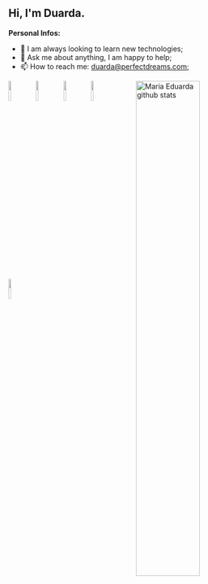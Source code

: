 ## Hi, I'm Duarda.


**Personal Infos:**

- 🔧 I am always looking to learn new technologies;
- 💬 Ask me about anything, I am happy to help;
- 📫 How to reach me: duarda@perfectdreams.com;

<a href="https://github.com/kidDuarda">
    <img width="50%" align="right" width="50%" alt="Maria Eduarda github stats" src="https://github-readme-stats.vercel.app/api?username=kidDuarda&show_icons=true&hide_border=true" />
  </a>
  
<img width="10%" src="https://www.vectorlogo.zone/logos/golang/golang-ar21.svg" />
<img width="10%" src="https://www.vectorlogo.zone/logos/python/python-ar21.svg" />
<img width="10%" src="https://www.vectorlogo.zone/logos/mongodb/mongodb-ar21.svg" />
<img width="10%" src="https://www.vectorlogo.zone/logos/sqlite/sqlite-ar21.svg" />
<img width="10%" src="https://www.vectorlogo.zone/logos/laravel/laravel-ar21.svg" />
